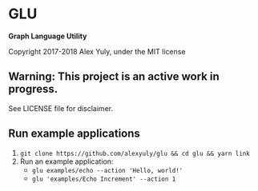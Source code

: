 # GLU

**Graph Language Utility**

Copyright 2017-2018 Alex Yuly, under the MIT license

## Warning: This project is an active work in progress.

See LICENSE file for disclaimer.

## Run example applications

1) `git clone https://github.com/alexyuly/glu && cd glu && yarn link`
2) Run an example application:
    - `glu examples/echo --action 'Hello, world!'`
    - `glu 'examples/Echo Increment' --action 1`
